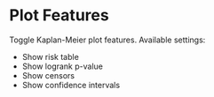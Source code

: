 # Plot Features

Toggle Kaplan-Meier plot features.  Available settings:

- Show risk table
- Show logrank p-value
- Show censors
- Show confidence intervals

